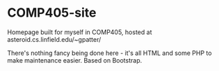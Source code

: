 # COMP405-site
Homepage built for myself in COMP405, hosted at asteroid.cs.linfield.edu/~gpatter/

There's nothing fancy being done here - it's all HTML and some PHP to make maintenance easier. Based on Bootstrap.
